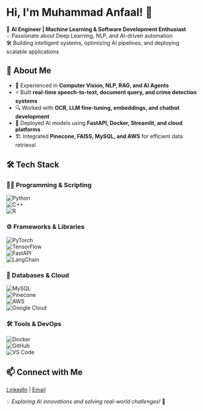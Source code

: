 # Hi, I'm Muhammad Anfaal! 👋  

🚀 **AI Engineer | Machine Learning & Software Development Enthusiast**  
💡 Passionate about Deep Learning, NLP, and AI-driven automation  
🛠️ Building intelligent systems, optimizing AI pipelines, and deploying scalable applications  

## 🔹 About Me  
- 🧠 Experienced in **Computer Vision, NLP, RAG, and AI Agents**  
- ⚡ Built **real-time speech-to-text, document query, and crime detection systems**  
- 🔍 Worked with **OCR, LLM fine-tuning, embeddings, and chatbot development**  
- 🚀 Deployed AI models using **FastAPI, Docker, Streamlit, and cloud platforms**  
- 🏗️ Integrated **Pinecone, FAISS, MySQL, and AWS** for efficient data retrieval  

## 🛠️ Tech Stack  

### 👨‍💻 Programming & Scripting  
![Python](https://img.shields.io/badge/Python-3776AB?style=for-the-badge&logo=python&logoColor=white)  
![C++](https://img.shields.io/badge/C++-00599C?style=for-the-badge&logo=c%2B%2B&logoColor=white)  
![R](https://img.shields.io/badge/R-276DC3?style=for-the-badge&logo=r&logoColor=white)  

### ⚙️ Frameworks & Libraries  
![PyTorch](https://img.shields.io/badge/PyTorch-EE4C2C?style=for-the-badge&logo=pytorch&logoColor=white)  
![TensorFlow](https://img.shields.io/badge/TensorFlow-FF6F00?style=for-the-badge&logo=tensorflow&logoColor=white)  
![FastAPI](https://img.shields.io/badge/FastAPI-009688?style=for-the-badge&logo=fastapi&logoColor=white)  
![LangChain](https://img.shields.io/badge/LangChain-5B3E90?style=for-the-badge&logo=langchain&logoColor=white)  

### 💾 Databases & Cloud  
![MySQL](https://img.shields.io/badge/MySQL-4479A1?style=for-the-badge&logo=mysql&logoColor=white)  
![Pinecone](https://img.shields.io/badge/Pinecone-0EAD69?style=for-the-badge&logo=pinecone&logoColor=white)  
![AWS](https://img.shields.io/badge/AWS-232F3E?style=for-the-badge&logo=amazonaws&logoColor=white)  
![Google Cloud](https://img.shields.io/badge/Google%20Cloud-4285F4?style=for-the-badge&logo=googlecloud&logoColor=white)  

### 🛠️ Tools & DevOps  
![Docker](https://img.shields.io/badge/Docker-2496ED?style=for-the-badge&logo=docker&logoColor=white)  
![GitHub](https://img.shields.io/badge/GitHub-181717?style=for-the-badge&logo=github&logoColor=white)  
![VS Code](https://img.shields.io/badge/VS%20Code-007ACC?style=for-the-badge&logo=visualstudiocode&logoColor=white)  
 

## 📫 Connect with Me  
[LinkedIn](https://www.linkedin.com/in/muhammad-anfaal/) | [Email](mailto:anfaalxyz@gmail.com)  

💡 *Exploring AI innovations and solving real-world challenges!* 🚀
